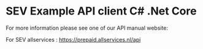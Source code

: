 # SEV Example API client C# .Net Core

For more information please see one of our API manual website:

For SEV allservices : https://prepaid.allservices.nl/api
